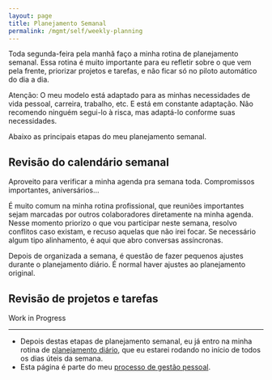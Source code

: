 ```yaml
---
layout: page
title: Planejamento Semanal
permalink: /mgmt/self/weekly-planning
---
```


Toda segunda-feira pela manhã faço a minha rotina de planejamento semanal. Essa rotina é muito importante para eu refletir sobre o que vem pela frente, priorizar projetos e tarefas, e não ficar só no piloto automático do dia a dia.

Atenção: O meu modelo está adaptado para as minhas necessidades de vida pessoal, carreira, trabalho, etc. E está em constante adaptação. Não recomendo ninguém segui-lo à risca, mas adaptá-lo conforme suas necessidades.

Abaixo as principais etapas do meu planejamento semanal.

## Revisão do calendário semanal

Aproveito para verificar a minha agenda pra semana toda. Compromissos importantes, aniversários...

É muito comum na minha rotina profissional, que reuniões importantes sejam marcadas por outros colaboradores diretamente na minha agenda. Nesse momento priorizo o que vou participar neste semana, resolvo conflitos caso existam, e recuso aquelas que não irei focar. Se necessário algum tipo alinhamento, é aqui que abro conversas assíncronas.

Depois de organizada a semana, é questão de fazer pequenos ajustes durante o planejamento diário. É normal haver ajustes ao planejamento original.

## Revisão de projetos e tarefas

Work in Progress

----

- Depois destas etapas de planejamento semanal, eu já entro na minha rotina de [planejamento diário](/mgmt/self/daily-planning), que eu estarei rodando no início de todos os dias úteis da semana.
- Esta página é parte do meu [processo de gestão pessoal](/mgmt/self).